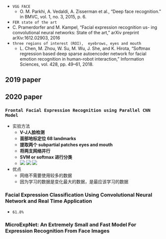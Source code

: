 

+ `VGG FACE`
  + O. M. Parkhi, A. Vedaldi, A. Zisserman et al., “Deep face recognition.”
    in BMVC, vol. 1, no. 3, 2015, p. 6.
+  `FER state of the art`
  + C. Pramerdorfer and M. Kampel, “Facial expression recognition us-
    ing convolutional neural networks: State of the art,” arXiv preprint
    arXiv:1612.02903, 2016
+ `three regions of interest (ROI),  eyebrows, eyes and mouth`
  +  L. Chen, M. Zhou, W. Su, M. Wu, J. She, and K. Hirota, “Softmax
    regression based deep sparse autoencoder network for facial emotion
    recognition in human-robot interaction,” Information Sciences, vol. 428,
    pp. 49–61, 2018.



## 2019 paper

## 2020 paper

### `Frontal Facial Expression Recognition using Parallel CNN Model`

+ 实验方法
  + **V-J人脸检测**
  + **面部地标定位 68 landmarks**
  + **提取两个 subpartial patches  eyes and mouth**
  + **将两支网络并行**
  + **SVM or softmax 进行分类**
  + ![](https://pic.downk.cc/item/5f19323214195aa594160efd.png)
    ![](https://pic.downk.cc/item/5f19323214195aa594160eff.png)
    ![](https://pic.downk.cc/item/5f19323214195aa594160f01.png)
+ 优点
  + 网络不需要使用较多的数据
  + 因为学习的数据是变化最大的数据，是最应该学习的数据

### Facial Expression Classification Using Convolutional Neural Network and Real Time Application 

+ `61.8%`

### MicroExpNet: An Extremely Small and Fast Model For Expression Recognition From Face Images





